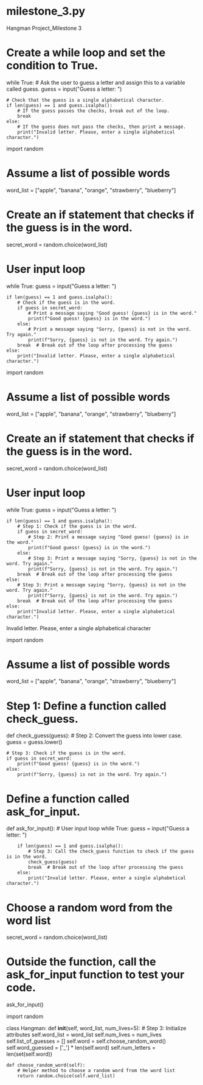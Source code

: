 # milestone_3.py
Hangman Project_Milestone 3
# Create a while loop and set the condition to True.
while True:
    # Ask the user to guess a letter and assign this to a variable called guess.
    guess = input("Guess a letter: ")

    # Check that the guess is a single alphabetical character.
    if len(guess) == 1 and guess.isalpha():
        # If the guess passes the checks, break out of the loop.
        break
    else:
        # If the guess does not pass the checks, then print a message.
        print("Invalid letter. Please, enter a single alphabetical character.")
  import random

# Assume a list of possible words
word_list = ["apple", "banana", "orange", "strawberry", "blueberry"]

# Create an if statement that checks if the guess is in the word.
secret_word = random.choice(word_list)

# User input loop
while True:
    guess = input("Guess a letter: ")

    if len(guess) == 1 and guess.isalpha():
        # Check if the guess is in the word.
        if guess in secret_word:
            # Print a message saying "Good guess! {guess} is in the word."
            print(f"Good guess! {guess} is in the word.")
        else:
            # Print a message saying "Sorry, {guess} is not in the word. Try again."
            print(f"Sorry, {guess} is not in the word. Try again.")
        break  # Break out of the loop after processing the guess
    else:
        print("Invalid letter. Please, enter a single alphabetical character.")


import random

# Assume a list of possible words
word_list = ["apple", "banana", "orange", "strawberry", "blueberry"]

# Create an if statement that checks if the guess is in the word.
secret_word = random.choice(word_list)

# User input loop
while True:
    guess = input("Guess a letter: ")

    if len(guess) == 1 and guess.isalpha():
        # Step 1: Check if the guess is in the word.
        if guess in secret_word:
            # Step 2: Print a message saying "Good guess! {guess} is in the word."
            print(f"Good guess! {guess} is in the word.")
        else:
            # Step 3: Print a message saying "Sorry, {guess} is not in the word. Try again."
            print(f"Sorry, {guess} is not in the word. Try again.")
        break  # Break out of the loop after processing the guess
    else:
        # Step 3: Print a message saying "Sorry, {guess} is not in the word. Try again."
            print(f"Sorry, {guess} is not in the word. Try again.")
        break  # Break out of the loop after processing the guess
    else:
        print("Invalid letter. Please, enter a single alphabetical character.")
Invalid letter. Please, enter a single alphabetical character

import random

# Assume a list of possible words
word_list = ["apple", "banana", "orange", "strawberry", "blueberry"]

# Step 1: Define a function called check_guess.
def check_guess(guess):
    # Step 2: Convert the guess into lower case.
    guess = guess.lower()

    # Step 3: Check if the guess is in the word.
    if guess in secret_word:
        print(f"Good guess! {guess} is in the word.")
    else:
        print(f"Sorry, {guess} is not in the word. Try again.")

# Define a function called ask_for_input.
def ask_for_input():
    # User input loop
    while True:
        guess = input("Guess a letter: ")

        if len(guess) == 1 and guess.isalpha():
            # Step 3: Call the check_guess function to check if the guess is in the word.
            check_guess(guess)
            break  # Break out of the loop after processing the guess
        else:
            print("Invalid letter. Please, enter a single alphabetical character.")

# Choose a random word from the word list
secret_word = random.choice(word_list)

# Outside the function, call the ask_for_input function to test your code.
ask_for_input()



import random

class Hangman:
    def __init__(self, word_list, num_lives=5):
        # Step 3: Initialize attributes
        self.word_list = word_list
        self.num_lives = num_lives
        self.list_of_guesses = []
        self.word = self.choose_random_word()
        self.word_guessed = ['_'] * len(self.word)
        self.num_letters = len(set(self.word))

    def choose_random_word(self):
        # Helper method to choose a random word from the word list
        return random.choice(self.word_list)

